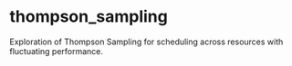 # thompson_sampling
Exploration of Thompson Sampling for scheduling across resources with fluctuating performance.
